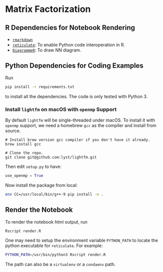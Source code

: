 # Matrix Factorization

## R Dependencies for Notebook Rendering

+ [`rmarkdown`](https://rmarkdown.rstudio.com/)
+ [`reticulate`](https://github.com/rstudio/reticulate): To enable Python code interoperation in R.
+ [`DiagrammeR`](https://github.com/rich-iannone/DiagrammeR): To draw NN diagram.


## Python Dependencies for Coding Examples

Run

```sh
pip install -r requirements.txt
```

to install all the dependencies.
The code is only tested with Python 3.

### Install `lightfm` on macOS with `openmp` Support

By default `lightfm` will be single-threaded under macOS.
To install it with `openmp` support, we need a homebrew `gcc` as the compiler and install from source.

```
# Install brew version gcc compiler if you don't have it already.
brew install gcc

# Clone the repo.
git clone git@github.com:lyst/lightfm.git
```

Then edit `setup.py` to have:

```py
use_openmp = True
```

Now install the package from local:

```sh
env CC=/usr/local/bin/g++-9 pip install -e .
```

## Render the Notebook

To render the notebook html output, run

```sh
Rscript render.R
```

One may need to setup the environment variable `PYTHON_PATH` to locate the python executable for `reticulate`.
For example:

```sh
PYTHON_PATH=/usr/bin/python3 Rscript render.R
```

The path can also be a `virtualenv` or a `condaenv` path.
